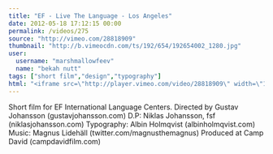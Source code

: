 ```yaml
---
title: "EF - Live The Language - Los Angeles"
date: 2012-05-18 17:12:15 00:00
permalink: /videos/275
source: "http://vimeo.com/28818909"
thumbnail: "http://b.vimeocdn.com/ts/192/654/192654002_1280.jpg"
user:
  username: "marshmallowfeev"
  name: "bekah nutt"
tags: ["short film","design","typography"]
html: "<iframe src=\"http://player.vimeo.com/video/28818909\" width=\"1280\" height=\"720\" frameborder=\"0\" webkitallowfullscreen mozallowfullscreen allowfullscreen></iframe>"
---
```


Short film for EF International Language Centers.
Directed by Gustav Johansson (gustavjohansson.com)
D.P: Niklas Johansson, fsf (niklasjohansson.com)
Typography: Albin Holmqvist (albinholmqvist.com)
Music: Magnus Lidehäll (twitter.com/magnusthemagnus)
Produced at Camp David (campdavidfilm.com)